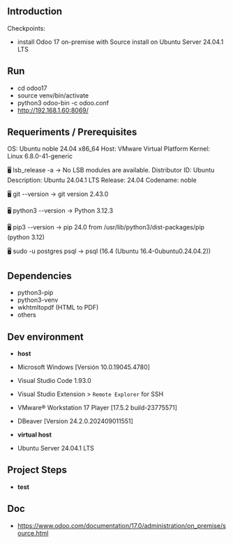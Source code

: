 ## Introduction

Checkpoints:

- install Odoo 17 on-premise with Source install on Ubuntu Server 24.04.1 LTS




## Run

- cd odoo17
- source venv/bin/activate
- python3 odoo-bin -c odoo.conf
- http://192.168.1.60:8069/




## Requeriments / Prerequisites

OS: Ubuntu noble 24.04 x86_64
Host: VMware Virtual Platform
Kernel: Linux 6.8.0-41-generic

🖥️ lsb_release -a
→
No LSB modules are available.
Distributor ID: Ubuntu
Description:    Ubuntu 24.04.1 LTS
Release:        24.04
Codename:       noble

🖥️ git --version
→ git version 2.43.0

🖥️ python3 --version
→ Python 3.12.3

🖥️ pip3 --version
→ pip 24.0 from /usr/lib/python3/dist-packages/pip (python 3.12)

🖥️ sudo -u postgres psql
→ psql (16.4 (Ubuntu 16.4-0ubuntu0.24.04.2))




## Dependencies

- python3-pip
- python3-venv
- wkhtmltopdf (HTML to PDF)
- others




## Dev environment

- **host**
- Microsoft Windows [Versión 10.0.19045.4780]
- Visual Studio Code 1.93.0
- Visual Studio Extension > `Remote Explorer` for SSH
- VMware® Workstation 17 Player [17.5.2 build-23775571]
- DBeaver [Version 24.2.0.202409011551]

- **virtual host**
- Ubuntu Server 24.04.1 LTS



## Project Steps

- **test** 




## Doc
- https://www.odoo.com/documentation/17.0/administration/on_premise/source.html
